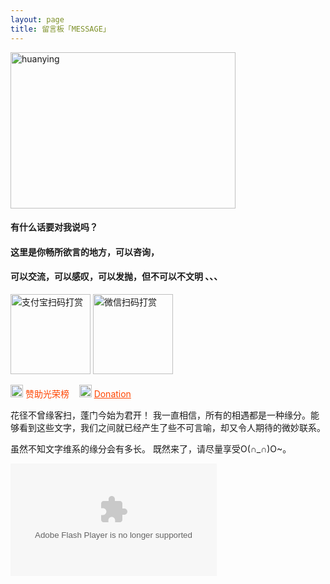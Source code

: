 ```yaml
---
layout: page
title: 留言板「MESSAGE」
---
```


<img src="../images/welcomeToMyBlog.jpg" width="360" height="250" alt="huanying"/>


<p><h4>有什么话要对我说吗？</h4>     
<P><h4>这里是你畅所欲言的地方，可以咨询，</h4>
<p><h4>可以交流，可以感叹，可以发抛，但不可以不文明 、、、</h4>   

<div class="text-center" style="margin-top: 15px;">
    <img src="../dsimg/alipayimg.jpg" width="128" height="128" title="支付宝扫码打赏">
	<img src="../dsimg/weipayimg.jpg" width="128" height="128" title="微信扫码打赏">
</div>

<p>
<img src="http://omjh2j5h3.bkt.clouddn.com/log_yuan.png" width="20" height="20" alt="photos" style="display:inline;margin-bottom: -5px;"/>
<a href="/donation/" target="_blank" style="text-decoration:none;color:#FF4500">赞助光荣榜</a> &nbsp;&nbsp;
<img src="http://omjh2j5h3.bkt.clouddn.com/log_yuan.png" width="20" height="20" alt="photos" style="display:inline;margin-bottom: -5px;"/>
<a href="/dsimg/" style="color:#FF4500" target="_blank" style="text-decoration:none">Donation</a> &nbsp;&nbsp;
<p>花径不曾缘客扫，蓬门今始为君开！
我一直相信，所有的相遇都是一种缘分。能够看到这些文字，我们之间就已经产生了些不可言喻，却又令人期待的微妙联系。

虽然不知文字维系的缘分会有多长。
既然来了，请尽量享受O(∩_∩)O~。




<div>          
<object width="330" height="180" data="http://music.163.com/style/swf/widget.swf?sid=441877316&type=0&auto=1&width=310&height=430" type="application/x-shockwave-flash"></object>           
  </div> 


<script src="/js/jquery.min.js"></script>
<script src="/js/jquery.marquee.min.js"></script>


<script src="/js/player.js"></script>


<!--畅言 高速版-->
<div id="SOHUCS" ></div>
<script charset="utf-8" type="text/javascript" src="http://changyan.sohu.com/upload/changyan.js" ></script>
<script type="text/javascript" charset="utf-8" src="https://changyan.sohu.com/js/changyan.labs.https.js?appid=cytSA7T8c"></script>

<script type="text/javascript">
(function(){ 
	var appid = 'cytSA7T8c'; 
	var conf = 'prod_ebedfda02516bc45d218537ef5ec959d'; 
	var width = window.innerWidth || document.documentElement.clientWidth; 
	if (width < 960) { 
	window.document.write('<script id="changyan_mobile_js" charset="utf-8" type="text/javascript" src="https://changyan.sohu.com/upload/mobile/wap-js/changyan_mobile.js?client_id=' + appid + '&conf=' + conf + '"><\/script>'); 
	}else { 
		var loadJs=function(d,a){
			var c=document.getElementsByTagName("head")[0]||document.head||document.documentElement;
			var b=document.createElement("script");
			b.setAttribute("type","text/javascript");
			b.setAttribute("charset","UTF-8");
			b.setAttribute("src",d);
			if(typeof a==="function"){
					if(window.attachEvent){
						b.onreadystatechange=function(){
							var e=b.readyState;
							if(e==="loaded"||e==="complete"){
								b.onreadystatechange=null;a()
							}
						}
					}else{
						b.onload=a
					}
			}
			c.appendChild(b)
		};
		loadJs("https://changyan.sohu.com/upload/changyan.js",function(){
			window.changyan.api.config({appid:appid,conf:conf})
		}); 
	} 
})();
</script>







<!--
<a href="/fangke/" style="color:#708090"> <h5>Recent Visitors</h5></a>  
-->



